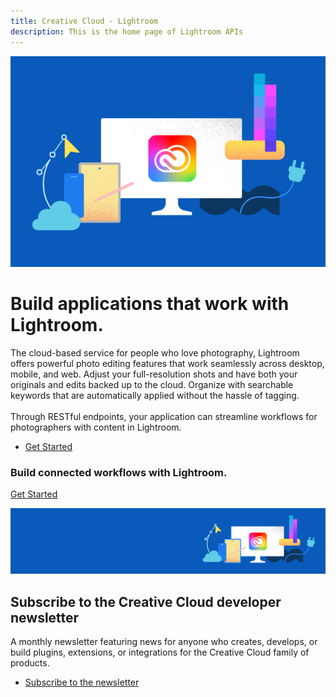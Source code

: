 ```yaml
---
title: Creative Cloud - Lightroom
description: This is the home page of Lightroom APIs 
---
```

 
<Hero slots="image, heading, text, buttons" variant="halfwidth" />

![Creative Cloud banner](images/cc-hero.png)

#  Build applications that work with Lightroom.

The cloud-based service for people who love photography, Lightroom offers powerful photo editing features that work seamlessly across desktop, mobile, and web. Adjust your full-resolution shots and have both your originals and edits backed up to the cloud. Organize with searchable keywords that are automatically applied without the hassle of tagging. <br /> <br /> Through RESTful endpoints, your application can streamline workflows for photographers with content in Lightroom.

* [Get Started](https://www.adobe.io/apis/creativecloud/lightroom/docs.html)

<AnnouncementBlock slots="heading, button" />

### Build connected workflows with Lightroom.

[Get Started](https://www.adobe.io/apis/creativecloud/lightroom/docs.html) 

<SummaryBlock slots="image, heading, text, buttons" background="rgb(246, 16, 27)" />

![CC banner](images/cc-banner.png)

## Subscribe to the Creative Cloud developer newsletter 

A monthly newsletter featuring news for anyone who creates, develops, or build plugins, extensions, or integrations for the
Creative Cloud family of products.

* [Subscribe to the newsletter](https://www.adobe.com/subscription/ccdevnewsletter.html)